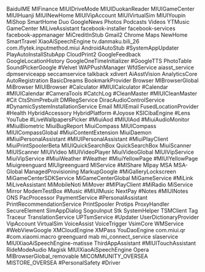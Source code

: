 BaiduIME
MIFinance
MIUIDriveMode
MIUIDuokanReader
MIUIGameCenter
MIUIHuanji
MIUINewHome
MIUIVipAccount
MIUIVirtualSim
MIUIYoupin
MiShop
SmartHome
Duo
GoogleNews
Photos
Podcasts
Videos
YTMusic
GameCenter
MiLiveAssistant
facebook-installer
facebook-services
facebook-appmanager
MiCreditInStub
Gmail2
Chrome
Maps
NewHome
SmartTravel
XiaoAiSpeechEngine
tv.danmaku.bili_26
com.iflytek.inputmethod.miui
AndroidAutoStub
#SystemAppUpdater
PlayAutoInstallStubApp
CloudPrint2 
GoogleFeedback 
GoogleLocationHistory 
GoogleOneTimeInitializer 
#GoogleTTS
PhotoTable
SoundPickerGoogle 
#Velvet 
WAPPushManager
WfdService
aiasst_service
dpmserviceapp
seccamservice
talkback
xdivert
AiAsstVision
AnalyticsCore
AutoRegistration
BasicDreams
BookmarkProvider
Browser 
MIBrowserGlobal 
MiBrowser
MIUIBrowser
#Calculator
#MIUICalculator
#Calendar
#MIUICalendar
#CameraTools
#CatchLog
#CleanMaster 
#MIUICleanMaster 
#Cit
CtsShimPrebuilt
DMRegService
DiracAudioControlService
#DynamicSystemInstallationService
Email 
MIUIEmail 
FusedLocationProvider
#Health 
HybridAccessory
HybridPlatform
#Joyose
KSICibaEngine
#Lens 
YouTube
#LiveWallpapersPicker
#MiuiAod
#MIUIAod
#MiuiAudioMonitor
#MiuiBiometric
MiuiBugReport
MiuiCompass
MIUICompass
MIUICompassGlobal
#MiuiContentExtension
MiuiDaemon
#MiuiPersonalAssistant
#MIUIPersonalAssistant
#MiuiPlayClient
MiuiPrintSpoolerBeta
MIUIQuickSearchBox
QuickSearchBox
MiuiScanner
MIUIScanner
MIUIVideo
MIUIVideoPlayer
MiuiVideoGlobal 
MIUIVipService
MiuiVipService
#MiuiWeather 
#Weather 
#MiuiYellowPage
#MIUIYellowPage
Miuigreenguard
MIUIgreenguard
MIService
#MIShare
MIpay
MSA
MSA-Global
ManagedProvisioning
MarkupGoogle 
#MiGalleryLockscreen
MiGameCenterSDKService
MiGameCenterGlobal
MiGameService
#MiLink
MiLiveAssistant 
MiMobileNoti 
MiMover
#MIPlayClient
#MiRadio 
MiService
Mirror
ModemTestBox
#Music 
#MIUIMusic
NextPay
#Notes
#MIUINotes
ONS
PacProcessor
PaymentService
#PersonalAssistant
PrintRecommendationService
PrintSpooler
Protips
ProxyHandler
SecureElement
SimAppDialog
SogouInput
Stk
SystemHelper
TSMClient
Tag
Traceur
TranslationService
UPTsmService
#Updater
UserDictionaryProvider
VipAccount 
VirtualSim 
VoiceAssist
VoiceTrigger
VsimCore
WMService
#WebViewGoogle
XMCloudEngine
XMPass 
YouDaoEngine 
com.miui.qr
#com.xiaomi.macro
greenguard 
mab 
mi_connect_service
slaservice 
MIUIXiaoAiSpeechEngine-matisse
ThirdAppAssistant
#MIUITouchAssistant
RideModeAudio
Magisk
MIUIXiaoAiSpeechEngine
Opera
MIBrowserGlobal_removable
MICOMMUNITY_OVERSEA
MISTORE_OVERSEA
#PersonalSafety
#Driver
